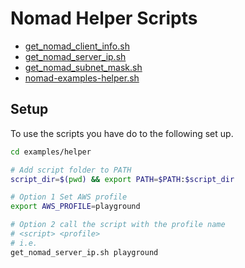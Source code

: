 # Nomad Helper Scripts

* [get_nomad_client_info.sh](get_nomad_client_info.sh)
* [get_nomad_server_ip.sh](get_nomad_server_ip.sh)
* [get_nomad_subnet_mask.sh](get_nomad_subnet_mask.sh)
* [nomad-examples-helper.sh](nomad-examples-helper.sh)

## Setup

To use the scripts you have do to the following set up.

```bash
cd examples/helper

# Add script folder to PATH
script_dir=$(pwd) && export PATH=$PATH:$script_dir

# Option 1 Set AWS profile
export AWS_PROFILE=playground

# Option 2 call the script with the profile name
# <script> <profile>
# i.e.
get_nomad_server_ip.sh playground
```